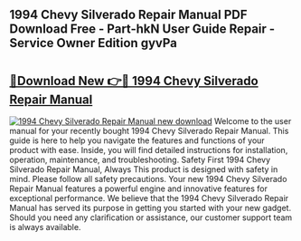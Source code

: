 ## 1994 Chevy Silverado Repair Manual PDF Download Free - Part-hkN User Guide Repair - Service Owner Edition gyvPa

# <h2><a href="http://bc16704.oget.top/?id=1994+Chevy+Silverado+Repair+Manual">🔗Download New 👉🔴 1994 Chevy Silverado Repair Manual</a></h2>

[![1994 Chevy Silverado Repair Manual new download](https://i.imgur.com/5g1atiW.png)](http://bc16704.oget.top/?id=1994+Chevy+Silverado+Repair+Manual)
Welcome to the user manual for your recently bought 1994 Chevy Silverado Repair Manual. This guide is here to help you navigate the features and functions of your product with ease. Inside, you will find detailed instructions for installation, operation, maintenance, and troubleshooting. Safety First 1994 Chevy Silverado Repair Manual, Always This product is designed with safety in mind. Please follow all safety precautions. Your new 1994 Chevy Silverado Repair Manual features a powerful engine and innovative features for exceptional performance. We believe that the 1994 Chevy Silverado Repair Manual has served its purpose in getting you started with your new gadget. Should you need any clarification or assistance, our customer support team is always available.
